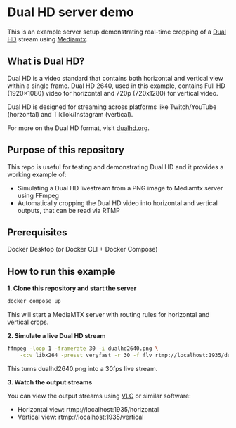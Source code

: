 # Dual HD server demo
This is an example server setup demonstrating real-time cropping of a [Dual HD](https://dualhd.org/) stream using [Mediamtx](https://github.com/bluenviron/mediamtx).

## What is Dual HD?
Dual HD is a video standard that contains both horizontal and vertical view within a single frame. Dual HD 2640, used in this example, contains Full HD (1920×1080) video for horizontal and 720p (720x1280) for vertical video.

Dual HD is designed for streaming across platforms like Twitch/YouTube (horzontal) and TikTok/Instagram (vertical).

For more on the Dual HD format, visit [dualhd.org](https://dualhd.org/).

## Purpose of this repository
This repo is useful for testing and demonstrating Dual HD and it provides a working example of:

- Simulating a Dual HD livestream from a PNG image to Mediamtx server using FFmpeg
- Automatically cropping the Dual HD video into horizontal and vertical outputs, that can be read via RTMP

## Prerequisites
Docker Desktop (or Docker CLI + Docker Compose)

## How to run this example

**1\. Clone this repository and start the server**

```sh
docker compose up
```
This will start a MediaMTX server with routing rules for horizontal and vertical crops.


**2\. Simulate a live Dual HD stream**

```sh
ffmpeg -loop 1 -framerate 30 -i dualhd2640.png \
    -c:v libx264 -preset veryfast -r 30 -f flv rtmp://localhost:1935/dualhd2640
```
This turns dualhd2640.png into a 30fps live stream.


**3\. Watch the output streams**

You can view the output streams using [VLC](https://www.videolan.org/vlc/) or similar software:
  - Horizontal view: rtmp://localhost:1935/horizontal
  - Vertical view: rtmp://localhost:1935/vertical